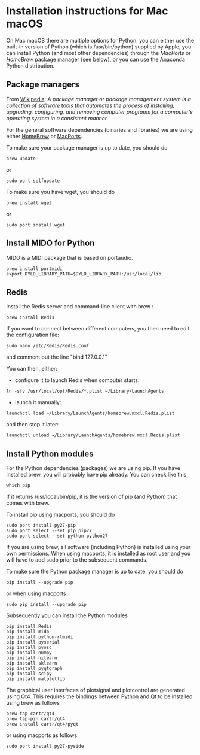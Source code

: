 # Installation instructions for Mac macOS

On Mac macOS there are multiple options for Python: you can either use the built-in version of Python (which is /usr/bin/python) supplied by Apple, you can install Python (and most other dependencies) through the _MacPorts_ or _HomeBrew_ package manager (see below), or you can use the Anaconda Python distribution.

## Package managers

From [Wikipedia](https://en.wikipedia.org/wiki/Package_manager): _A package manager or package management system is a collection of software tools that automates the process of installing, upgrading, configuring, and removing computer programs for a computer's operating system in a consistent manner._

For the general software dependencies (binaries and libraries) we are using either [HomeBrew](http://brew.sh) or [MacPorts](https://www.macports.org).

To make sure your package manager is up to date, you should do

```
brew update
```

or

```
sudo port selfupdate
```

To make sure you have wget, you should do

```
brew install wget
```

or

```
sudo port install wget
```

## Install MIDO for Python

MIDO is a MIDI package that is based on portaudio.

```
brew install portmidi
export DYLD_LIBRARY_PATH=$DYLD_LIBRARY_PATH:/usr/local/lib
```

## Redis

Install the Redis server and command-line client with brew :

```
brew install Redis
```

If you want to connect between different computers, you then need to edit the configuration file:

```
sudo nano /etc/Redis/Redis.conf
```

and comment out the line "bind 127.0.0.1"

You can then, either:

- configure it to launch Redis when computer starts:

```
ln -sfv /usr/local/opt/Redis/*.plist ~/Library/LaunchAgents
```

- launch it manually:

```
launchctl load ~/Library/LaunchAgents/homebrew.mxcl.Redis.plist
```

and then stop it later:

```
launchctl unload ~/Library/LaunchAgents/homebrew.mxcl.Redis.plist
```

## Install Python modules

For the Python dependencies (packages) we are using pip. If you have installed brew, you will probably have pip already. You can check like this

```
which pip
```

If it returns /usr/local/bin/pip, it is the version of pip (and Python) that comes with brew.

To install pip using macports, you should do

```
sudo port install py27-pip
sudo port select --set pip pip27
sudo port select --set python python27
```

If you are using brew, all software (including Python) is installed using your own permissions. When using macports, it is installed as root user and you will have to add sudo prior to the subsequent commands.

To make sure the Python package manager is up to date, you should do

```
pip install --upgrade pip
```

or when using macports

```
sudo pip install --upgrade pip
```

Subsequently you can install the Python modules

```
pip install Redis
pip install mido
pip install python-rtmidi
pip install pyserial
pip install pyosc
pip install numpy
pip install nilearn
pip install sklearn
pip install pyqtgraph
pip install scipy
pip install matplotlib
```

The graphical user interfaces of plotsignal and plotcontrol are generated using Qt4. This requires the bindings between Python and Qt to be installed using brew as follows

```
brew tap cartr/qt4
brew tap-pin cartr/qt4
brew install cartr/qt4/pyqt
```

or using macports as follows

```
sudo port install py27-pyside
```
